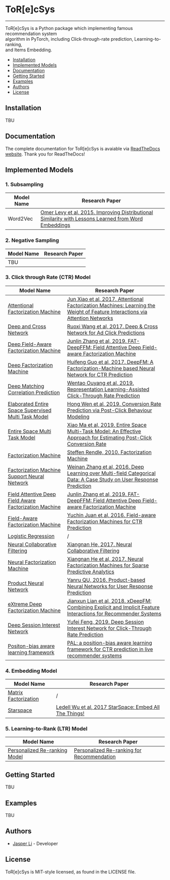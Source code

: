 # ToR[e]cSys

--------------------------------------------------------------------------------

ToR[e]cSys is a Python package which implementing famous recommendation system \
algorithm in PyTorch, including Click-through-rate prediction, Learning-to-ranking, \
and Items Embedding.

- [Installation](#installation)
- [Implemented Models](#implemented-models)
- [Documentation](#documentation)
- [Getting Started](#getting-started)
- [Examples](#examples)
- [Authors](#authors)
- [License](#license)

## Installation

TBU

## Documentation

The complete documentation for ToR[e]cSys is avaiable via [ReadTheDocs website](https://torecsys.readthedocs.io/en/latest/). Thank you for ReadTheDocs!

## Implemented Models

### 1. Subsampling

| Model Name | Research Paper |
| ---------- | -------------- |
| Word2Vec   | [Omer Levy et al, 2015. Improving Distributional Similarity with Lessons Learned from Word Embeddings](https://levyomer.files.wordpress.com/2015/03/improving-distributional-similarity-tacl-2015.pdf) |

### 2. Negative Sampling

| Model Name | Research Paper |
| ---------- | -------------- |
| TBU        |                |

### 3. Click through Rate (CTR) Model

| Model Name | Research Paper |
| ---------- | -------------- |
| [Attentional Factorization Machine](torecsys/models/ctr/attentional_factorization_machine.py) | [Jun Xiao et al, 2017. Attentional Factorization Machines: Learning the Weight of Feature Interactions via Attention Networks](https://arxiv.org/abs/1708.04617) |
| [Deep and Cross Network](torecsys/models/ctr/deep_and_cross_network.py) | [Ruoxi Wang et al, 2017. Deep & Cross Network for Ad Click Predictions](https://arxiv.org/abs/1708.05123) |
| [Deep Field-Aware Factorization Machine](torecsys/models/ctr/deep_ffm.py) | [Junlin Zhang et al, 2019. FAT-DeepFFM: Field Attentive Deep Field-aware Factorization Machine](https://arxiv.org/abs/1905.06336) |
| [Deep Factorization Machine](torecsys/models/ctr/deep_fm.py) | [Huifeng Guo et al, 2017. DeepFM: A Factorization-Machine based Neural Network for CTR Prediction](https://arxiv.org/abs/1703.04247) |
| [Deep Matching Correlation Prediction](torecsys/models/ctr/deep_mcp.py) | [Wentao Ouyang et al, 2019. Representation Learning-Assisted Click-Through Rate Prediction](https://arxiv.org/pdf/1906.04365.pdf) |
| [Elaborated Entire Space Supervised Multi Task Model](torecsys/models/ctr/elaborated_entire_space_supervised_multi_task.py) | [Hong Wen et al, 2019. Conversion Rate Prediction via Post-Click Behaviour Modeling](https://arxiv.org/abs/1910.07099) |
| [Entire Space Multi Task Model](torecsys/models/ctr/entire_space_multi_task.py) | [Xiao Ma et al, 2019. Entire Space Multi-Task Model: An Effective Approach for Estimating Post-Click Conversion Rate](https://arxiv.org/abs/1804.07931) |
| [Factorization Machine](torecsys/models/ctr/factorization_machine.py) | [Steffen Rendle, 2010. Factorization Machine](https://www.csie.ntu.edu.tw/~b97053/paper/Rendle2010FM.pdf) |
| [Factorization Machine Support Neural Network](torecsys/models/ctr/factorization_machine_supported_neural_network.py) | [Weinan Zhang et al, 2016. Deep Learning over Multi-field Categorical Data: A Case Study on User Response Prediction](https://arxiv.org/abs/1601.02376) |
| [Field Attentive Deep Field Aware Factorization Machine](torecsys/models/ctr/fat_deep_ffm.py) | [Junlin Zhang et al, 2019. FAT-DeepFFM: Field Attentive Deep Field-aware Factorization Machine](https://arxiv.org/abs/1905.06336)  |
| [Field-Aware Factorization Machine](torecsys/models/ctr/field_aware_factorization_machine.py) | [Yuchin Juan et al, 2016. Field-aware Factorization Machines for CTR Prediction](https://www.csie.ntu.edu.tw/~cjlin/papers/ffm.pdf) |
| [Logistic Regression](torecsys/models/ctr/logistic_regression.py) | / |
| [Neural Collaborative Filtering](torecsys/models/ctr/neural_collaborative_filtering.py) | [Xiangnan He, 2017. Neural Collaborative Filtering](https://arxiv.org/abs/1708.05031) |
| [Neural Factorization Machine](torecsys/models/ctr/neural_factorization_machine.py) | [Xiangnan He et al, 2017. Neural Factorization Machines for Sparse Predictive Analytics](https://arxiv.org/abs/1708.05027) |
| [Product Neural Network](torecsys/models/ctr/product_neural_network.py) | [Yanru QU, 2016. Product-based Neural Networks for User Response Prediction](https://arxiv.org/abs/1611.00144) |
| [eXtreme Deep Factorization Machine](torecsys/models/ctr/xdeep_fm.py) | [Jianxun Lian et al, 2018. xDeepFM: Combining Explicit and Implicit Feature Interactions for Recommender Systems](https://arxiv.org/abs/1803.05170.pdf) |
| [Deep Session Interest Network](torecsys/models/ctr/deep_session_interest_network.py) | [Yufei Feng, 2019. Deep Session Interest Network for Click-Through Rate Prediction](https://arxiv.org/abs/1905.06482) |
| [Positon-bias aware learning framework](torecsys/models/ctr/position_bias_aware_learning_framework.py) | [PAL: a position-bias aware learning framework for CTR prediction in live recommender systems](https://dl.acm.org/citation.cfm?id=3347033&dl=ACM&coll=DL) |

### 4. Embedding Model

| Model Name | Research Paper |
| ---------- | -------------- |
| [Matrix Factorization](torecsys/models/emb/matrix_factorization.py) | / |
| [Starspace](torecsys/models/emb/starspace.py)| [Ledell Wu et al, 2017 StarSpace: Embed All The Things!](https://arxiv.org/abs/1709.03856) |

### 5. Learning-to-Rank (LTR) Model

| Model Name | Research Paper |
| ---------- | -------------- |
| [Personalized Re-ranking Model](torecsys/models/ltr/personalized_reranking.py) | [Personalized Re-ranking for Recommendation](https://arxiv.org/abs/1904.06813) |

## Getting Started

TBU

## Examples

TBU

## Authors

- [Jasper Li](https://github.com) - Developer

## License

ToR[e]cSys is MIT-style licensed, as found in the LICENSE file.
